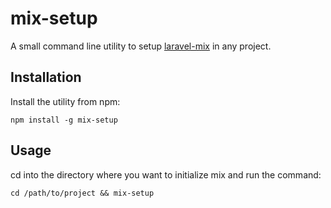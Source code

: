 # mix-setup
A small command line utility to setup [laravel-mix](https://github.com/JeffreyWay/laravel-mix) in any project.

## Installation
Install the utility from npm: 
```
npm install -g mix-setup
```

## Usage
cd into the directory where you want to initialize mix and run the command:
```
cd /path/to/project && mix-setup
```

